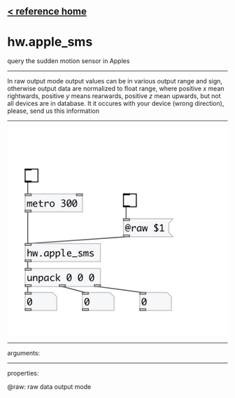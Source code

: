 [< reference home](index.html)
---

# hw.apple_sms


query the sudden motion sensor in Apples

---

In raw output mode output values can be in various output range and sign,
            otherwise output data are normalized to float range, where positive *x* mean
            rightwards, positive *y* means rearwards, positive *z* mean upwards, but not all
            devices are in database. It it occures with your device (wrong direction), please, send
            us this information
<br>


---


![example](examples/hw.apple_sms-example.jpg)

---
arguments:


---
properties:

@raw: raw data output mode<br>


